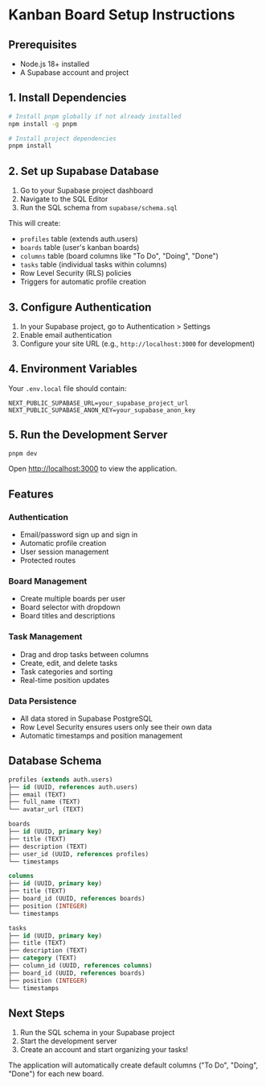 # Kanban Board Setup Instructions

## Prerequisites
- Node.js 18+ installed
- A Supabase account and project

## 1. Install Dependencies

```bash
# Install pnpm globally if not already installed
npm install -g pnpm

# Install project dependencies
pnpm install
```

## 2. Set up Supabase Database

1. Go to your Supabase project dashboard
2. Navigate to the SQL Editor
3. Run the SQL schema from `supabase/schema.sql`

This will create:
- `profiles` table (extends auth.users)
- `boards` table (user's kanban boards)
- `columns` table (board columns like "To Do", "Doing", "Done")
- `tasks` table (individual tasks within columns)
- Row Level Security (RLS) policies
- Triggers for automatic profile creation

## 3. Configure Authentication

1. In your Supabase project, go to Authentication > Settings
2. Enable email authentication
3. Configure your site URL (e.g., `http://localhost:3000` for development)

## 4. Environment Variables

Your `.env.local` file should contain:

```
NEXT_PUBLIC_SUPABASE_URL=your_supabase_project_url
NEXT_PUBLIC_SUPABASE_ANON_KEY=your_supabase_anon_key
```

## 5. Run the Development Server

```bash
pnpm dev
```

Open [http://localhost:3000](http://localhost:3000) to view the application.

## Features

### Authentication
- Email/password sign up and sign in
- Automatic profile creation
- User session management
- Protected routes

### Board Management
- Create multiple boards per user
- Board selector with dropdown
- Board titles and descriptions

### Task Management
- Drag and drop tasks between columns
- Create, edit, and delete tasks
- Task categories and sorting
- Real-time position updates

### Data Persistence
- All data stored in Supabase PostgreSQL
- Row Level Security ensures users only see their own data
- Automatic timestamps and position management

## Database Schema

```sql
profiles (extends auth.users)
├── id (UUID, references auth.users)
├── email (TEXT)
├── full_name (TEXT)
└── avatar_url (TEXT)

boards
├── id (UUID, primary key)
├── title (TEXT)
├── description (TEXT)
├── user_id (UUID, references profiles)
└── timestamps

columns
├── id (UUID, primary key)
├── title (TEXT)
├── board_id (UUID, references boards)
├── position (INTEGER)
└── timestamps

tasks
├── id (UUID, primary key)
├── title (TEXT)
├── description (TEXT)
├── category (TEXT)
├── column_id (UUID, references columns)
├── board_id (UUID, references boards)
├── position (INTEGER)
└── timestamps
```

## Next Steps

1. Run the SQL schema in your Supabase project
2. Start the development server
3. Create an account and start organizing your tasks!

The application will automatically create default columns ("To Do", "Doing", "Done") for each new board.
